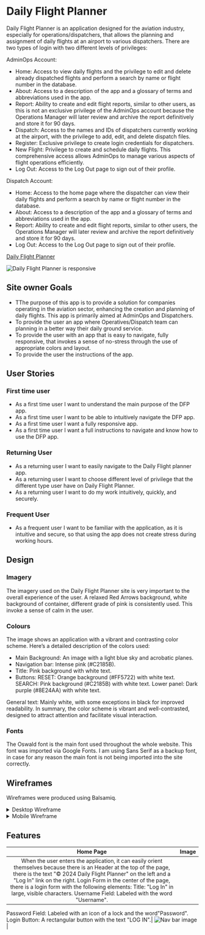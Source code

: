 # **Daily Flight Planner**

Daily Flight Planner is an application designed for the aviation industry, especially for operations/dispatchers, that allows the planning and assignment of daily flights at an airport to various dispatchers. There are two types of login with two different levels of privileges:

AdminOps Account:

- Home: Access to view daily flights and the privilege to edit and delete already dispatched flights and perform a search by name or flight number in the database.
- About: Access to a description of the app and a glossary of terms and abbreviations used in the app.
- Report: Ability to create and edit flight reports, similar to other users, as this is not an exclusive privilege of the AdminOps account because the Operations Manager will later review and archive the report definitively and store it for 90 days.
- Dispatch: Access to the names and IDs of dispatchers currently working at the airport, with the privilege to add, edit, and delete dispatch files.
- Register: Exclusive privilege to create login credentials for dispatchers.
- New Flight: Privilege to create and schedule daily flights.
This comprehensive access allows AdminOps to manage various aspects of flight operations efficiently.
- Log Out: Access to the Log Out page to sign out of their profile.

Dispatch Account:

- Home: Access to the home page where the dispatcher can view their daily flights and perform a search by name or flight number in the database.
- About: Access to a description of the app and a glossary of terms and abbreviations used in the app.
- Report: Ability to create and edit flight reports, similar to other users, the Operations Manager will later review and archive the report definitively and store it for 90 days.
- Log Out: Access to the Log Out page to sign out of their profile.

[Daily Flight Planner](https://daily-flight-planner-3bcd72540a25.herokuapp.com/)

![Daily Flight Planner is responsive](assets/img/AmIResponsive.png)

## Site owner Goals

- TThe purpose of this app is to provide a solution for companies operating in the aviation sector, enhancing the creation and planning of daily flights. This app is primarily aimed at AdminOps and Dispatchers.
- To provide the user an app where Operatives/Dispatch team can planning in a better way their daily ground service.
- To provide the user with an app that is easy to navigate, fully responsive, that invokes a sense of no-stress through the use of appropriate colors and layout.
- To provide the user the instructions of the app.

## User Stories

### First time user

- As a first time user I want to understand the main purpose of the DFP app.
- As a first time user I want to be able to intuitively navigate the DFP app.
- As a first time user I want a fully responsive app.
- As a first time user I want a full instructions to navigate and know how to use the DFP app.

### Returning User

- As a returning user I want to easily navigate to the Daily Flight planner app.
- As a returning user I want to choose different level of privilege that the different type user have on Daily Flight Planner.
- As a returning user I want to do my work intuitively, quickly, and securely.

### Frequent User

- As a frequent user I want to be familiar with the application, as it is intuitive and secure, so that using the app does not create stress during working hours.

## Design

### Imagery

The imagery used on the Daily Flight Planner site is very important to the overall experience of the user. A relaxed Red Arrows background, white background of container, different grade of pink is consistently used. This invoke a sense of calm in the user.

### Colours

The image shows an application with a vibrant and contrasting color scheme. Here’s a detailed description of the colors used:

- Main Background: An image with a light blue sky and acrobatic planes.
- Navigation bar: Intense pink (#C2185B).
- Title: Pink background with white text.
- Buttons:
    RESET: Orange background (#FF5722) with white text.
    SEARCH: Pink background (#C2185B) with white text.
Lower panel: Dark purple (#8E24AA) with white text.

General text: Mainly white, with some exceptions in black for improved readability.
In summary, the color scheme is vibrant and well-contrasted, designed to attract attention and facilitate visual interaction.


### Fonts

The Oswald font is the main font used throughout the whole website. This font was imported via Google Fonts. I am using Sans Serif as a backup font, in case for any reason the main font is not being imported into the site correctly.

## Wireframes
Wireframes were produced using Balsamiq. 

<details>

 <summary>Desktop Wireframe</summary>

![Desktop Wireframe](static/images/desktop/About.png)

![Desktop Wireframe](static/images/desktop/Dispatcher.png)

![Desktop Wireframe](static/images/desktop/Home.png)

![Desktop Wireframe](static/images/desktop/LogIn.png)

![Desktop Wireframe](static/images/desktop/NewFlight.png)

![Desktop Wireframe](static/images/desktop/Register.png)

![Desktop Wireframe](static/images/desktop/Report.png)
 </details>

 <details>
    <summary>Mobile Wireframe</summary>

![Mobile Wireframe](static/images/mobile/AboutMobile.png)

![Desktop Wireframe](static/images/mobile/DispatcherMobile.png)

![Desktop Wireframe](static/images/mobile/HomeMobile.png)

![Desktop Wireframe](static/images/mobile/LoginMobile.png)

![Desktop Wireframe](static/images/mobile/NewFlightMobile.png)

![Desktop Wireframe](static/images/mobile/RegisterMobile.png)

![Desktop Wireframe](static/images/mobile/ReportMobile.png)

 </details>

 ## Features

| Home Page| Image | 
| :---: | :---: | 
| When the user enters the application, it can easily orient themselves because there is an Header at the top of the page, there is the text "© 2024 Daily Flight Planner" on the left and a "Log In" link on the right. Login Form in the center of the page, there is a login form with the following elements: Title: "Log In" in large, visible characters. Username Field: Labeled with the word "Username".
Password Field: Labeled with an icon of a lock and the word"Password".
Login Button: A rectangular button with the text "LOG IN".| ![Nav bar image]() |
